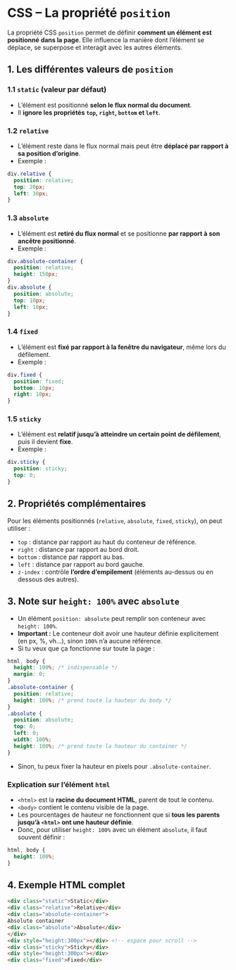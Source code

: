# CSS – La propriété `position`

La propriété CSS `position` permet de définir **comment un élément est positionné dans la page**. Elle influence la manière dont l’élément se déplace, se superpose et interagit avec les autres éléments.

## 1. Les différentes valeurs de `position`

### 1.1 `static` (valeur par défaut)
- L’élément est positionné **selon le flux normal du document**.
- Il **ignore les propriétés `top`, `right`, `bottom` et `left`**.

### 1.2 `relative`
- L’élément reste dans le flux normal mais peut être **déplacé par rapport à sa position d’origine**.
- Exemple :
```css
div.relative {
  position: relative;
  top: 20px;
  left: 30px;
}
```

### 1.3 `absolute`
- L’élément est **retiré du flux normal** et se positionne **par rapport à son ancêtre positionné**.
- Exemple :
```css
div.absolute-container {
  position: relative;
  height: 150px;
}
div.absolute {
  position: absolute;
  top: 10px;
  left: 10px;
}
```

### 1.4 `fixed`
- L’élément est **fixé par rapport à la fenêtre du navigateur**, même lors du défilement.
- Exemple :
```css
div.fixed {
  position: fixed;
  bottom: 10px;
  right: 10px;
}
```

### 1.5 `sticky`
- L’élément est **relatif jusqu’à atteindre un certain point de défilement**, puis il devient **fixe**.
- Exemple :
```css
div.sticky {
  position: sticky;
  top: 0;
}
```

## 2. Propriétés complémentaires

Pour les éléments positionnés (`relative`, `absolute`, `fixed`, `sticky`), on peut utiliser :

- `top` : distance par rapport au haut du conteneur de référence.
- `right` : distance par rapport au bord droit.
- `bottom` : distance par rapport au bas.
- `left` : distance par rapport au bord gauche.
- `z-index` : contrôle **l’ordre d’empilement** (éléments au-dessus ou en dessous des autres).

## 3. Note sur `height: 100%` avec `absolute`

- Un élément `position: absolute` peut remplir son conteneur avec `height: 100%`.  
- **Important :** Le conteneur doit avoir une hauteur définie explicitement (en px, %, vh…), sinon `100%` n’a aucune référence.  
- Si tu veux que ça fonctionne sur toute la page :

```css
html, body {
  height: 100%; /* indispensable */
  margin: 0;
}
.absolute-container {
  position: relative;
  height: 100%; /* prend toute la hauteur du body */
}
.absolute {
  position: absolute;
  top: 0;
  left: 0;
  width: 100%;
  height: 100%; /* prend toute la hauteur du container */
}
```

- Sinon, tu peux fixer la hauteur en pixels pour `.absolute-container`.

### Explication sur l’élément `html`
- `<html>` est la **racine du document HTML**, parent de tout le contenu.  
- `<body>` contient le contenu visible de la page.  
- Les pourcentages de hauteur ne fonctionnent que si **tous les parents jusqu’à `<html>` ont une hauteur définie**.  
- Donc, pour utiliser `height: 100%` avec un élément `absolute`, il faut souvent définir :

```css
html, body {
  height: 100%;
}
```

## 4. Exemple HTML complet
```html
<div class="static">Static</div>
<div class="relative">Relative</div>
<div class="absolute-container">
Absolute container
<div class="absolute">Absolute</div>
</div>
<div style="height:300px"></div> <!-- espace pour scroll -->
<div class="sticky">Sticky</div>
<div style="height:300px"></div>
<div class="fixed">Fixed</div>
```
